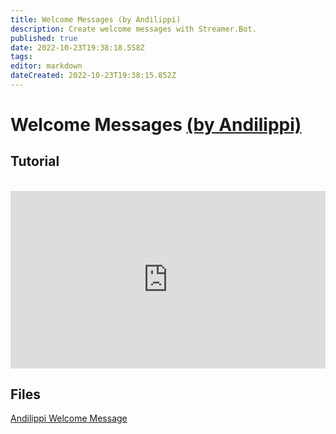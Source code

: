 ```yaml
---
title: Welcome Messages (by Andilippi)
description: Create welcome messages with Streamer.Bot.
published: true
date: 2022-10-23T19:38:18.558Z
tags: 
editor: markdown
dateCreated: 2022-10-23T19:38:15.852Z
---
```


# Welcome Messages [(by Andilippi)](https://www.twitch.tv/andilippi)
## Tutorial
<br>
<iframe src="https://www.youtube.com/embed/ByBnM7_lh6A" title="YouTube video player" frameborder="0" allow="accelerometer; autoplay; clipboard-write; encrypted-media; gyroscope; picture-in-picture; fullscreen" allow fullscreen style="border: none; max-width: 100%; width: 100%; aspect-ratio: 16/9;"></iframe>

## Files
[Andilippi Welcome Message](/assets/walk-on-message/andilippi_welcome_message.zip)